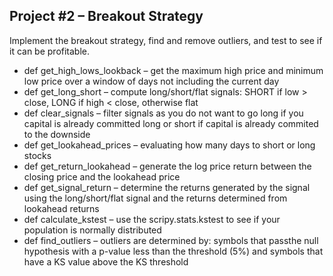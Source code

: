 ## Project #2 – Breakout Strategy
Implement the breakout strategy, find and remove outliers, and test to see if it can be profitable.
* def get_high_lows_lookback – get the maximum high price and minimum low price over a window of days not including the current day
* def get_long_short – compute long/short/flat signals: SHORT if low > close, LONG if high < close, otherwise flat
* def clear_signals – filter signals as you do not want to go long if you capital is already committed long or short if capital is already commited to the downside
* def get_lookahead_prices – evaluating how many days to short or long stocks
* def get_return_lookahead – generate the log price return between the closing price and the lookahead price
* def get_signal_return – determine the returns generated by the signal using the long/short/flat signal and the returns determined from lookahead returns
* def calculate_kstest – use the scripy.stats.kstest to see if your population is normally distributed
* def find_outliers – outliers are determined by: symbols that passthe null hypothesis with a  p-value less than the threshold (5%) and symbols that have a KS value above the KS threshold
